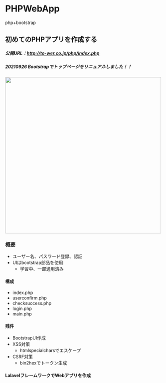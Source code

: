 # PHPWebApp
php+bootstrap

## 初めてのPHPアプリを作成する
  ##### 公開URL：http://to-wer.co.jp/php/index.php
  ##### 20210926 Bootstrapでトップページをリニュアルしました！！
  <img src="https://user-images.githubusercontent.com/88915966/134770895-9916b992-ba21-4f1c-bffa-d82188734348.png" width="500">
  
### 概要
  - ユーザー名、パスワード登録、認証
  - UIはbootstrap部品を使用
    - 学習中、一部適用済み
#### 構成
  - index.php
  - userconfirm.php
  - checksuccess.php
  - login.php
  - main.php

#### 残件
  - BootstrapUI作成
  - XSS対策
    - htmlspecialcharsでエスケープ
  - CSRF対策
    - bin2hexでトークン生成

#### LalavelフレームワークでWebアプリを作成
